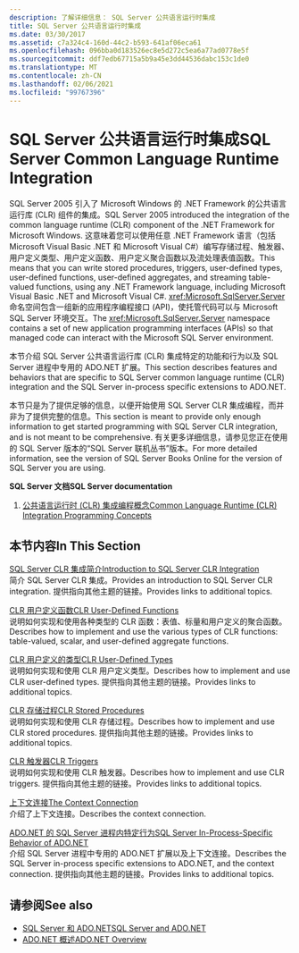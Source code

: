 ```yaml
---
description: 了解详细信息： SQL Server 公共语言运行时集成
title: SQL Server 公共语言运行时集成
ms.date: 03/30/2017
ms.assetid: c7a324c4-160d-44c2-b593-641af06eca61
ms.openlocfilehash: 096bba0d183526ec8e5d272c5ea6a77ad0778e5f
ms.sourcegitcommit: ddf7edb67715a5b9a45e3dd44536dabc153c1de0
ms.translationtype: MT
ms.contentlocale: zh-CN
ms.lasthandoff: 02/06/2021
ms.locfileid: "99767396"
---
```

# <a name="sql-server-common-language-runtime-integration"></a><span data-ttu-id="8fd9d-103">SQL Server 公共语言运行时集成</span><span class="sxs-lookup"><span data-stu-id="8fd9d-103">SQL Server Common Language Runtime Integration</span></span>

<span data-ttu-id="8fd9d-104">SQL Server 2005 引入了 Microsoft Windows 的 .NET Framework 的公共语言运行库 (CLR) 组件的集成。</span><span class="sxs-lookup"><span data-stu-id="8fd9d-104">SQL Server 2005 introduced the integration of the common language runtime (CLR) component of the .NET Framework for Microsoft Windows.</span></span> <span data-ttu-id="8fd9d-105">这意味着您可以使用任意 .NET Framework 语言（包括 Microsoft Visual Basic .NET 和 Microsoft Visual C#）编写存储过程、触发器、用户定义类型、用户定义函数、用户定义聚合函数以及流处理表值函数。</span><span class="sxs-lookup"><span data-stu-id="8fd9d-105">This means that you can write stored procedures, triggers, user-defined types, user-defined functions, user-defined aggregates, and streaming table-valued functions, using any .NET Framework language, including Microsoft Visual Basic .NET and Microsoft Visual C#.</span></span> <span data-ttu-id="8fd9d-106"><xref:Microsoft.SqlServer.Server> 命名空间包含一组新的应用程序编程接口 (API)，使托管代码可以与 Microsoft SQL Server 环境交互。</span><span class="sxs-lookup"><span data-stu-id="8fd9d-106">The <xref:Microsoft.SqlServer.Server> namespace contains a set of new application programming interfaces (APIs) so that managed code can interact with the Microsoft SQL Server environment.</span></span>  
  
 <span data-ttu-id="8fd9d-107">本节介绍 SQL Server 公共语言运行库 (CLR) 集成特定的功能和行为以及 SQL Server 进程中专用的 ADO.NET 扩展。</span><span class="sxs-lookup"><span data-stu-id="8fd9d-107">This section describes features and behaviors that are specific to SQL Server common language runtime (CLR) integration and the SQL Server in-process specific extensions to ADO.NET.</span></span>  
  
 <span data-ttu-id="8fd9d-108">本节只是为了提供足够的信息，以便开始使用 SQL Server CLR 集成编程，而并非为了提供完整的信息。</span><span class="sxs-lookup"><span data-stu-id="8fd9d-108">This section is meant to provide only enough information to get started programming with SQL Server CLR integration, and is not meant to be comprehensive.</span></span> <span data-ttu-id="8fd9d-109">有关更多详细信息，请参见您正在使用的 SQL Server 版本的“SQL Server 联机丛书”版本。</span><span class="sxs-lookup"><span data-stu-id="8fd9d-109">For more detailed information, see the version of SQL Server Books Online for the version of SQL Server you are using.</span></span>  
  
 <span data-ttu-id="8fd9d-110">**SQL Server 文档**</span><span class="sxs-lookup"><span data-stu-id="8fd9d-110">**SQL Server documentation**</span></span>  
  
1. [<span data-ttu-id="8fd9d-111">公共语言运行时 (CLR) 集成编程概念</span><span class="sxs-lookup"><span data-stu-id="8fd9d-111">Common Language Runtime (CLR) Integration Programming Concepts</span></span>](/sql/relational-databases/clr-integration/common-language-runtime-clr-integration-programming-concepts)  
  
## <a name="in-this-section"></a><span data-ttu-id="8fd9d-112">本节内容</span><span class="sxs-lookup"><span data-stu-id="8fd9d-112">In This Section</span></span>  

 [<span data-ttu-id="8fd9d-113">SQL Server CLR 集成简介</span><span class="sxs-lookup"><span data-stu-id="8fd9d-113">Introduction to SQL Server CLR Integration</span></span>](introduction-to-sql-server-clr-integration.md)  
 <span data-ttu-id="8fd9d-114">简介 SQL Server CLR 集成。</span><span class="sxs-lookup"><span data-stu-id="8fd9d-114">Provides an introduction to SQL Server CLR integration.</span></span> <span data-ttu-id="8fd9d-115">提供指向其他主题的链接。</span><span class="sxs-lookup"><span data-stu-id="8fd9d-115">Provides links to additional topics.</span></span>  
  
 [<span data-ttu-id="8fd9d-116">CLR 用户定义函数</span><span class="sxs-lookup"><span data-stu-id="8fd9d-116">CLR User-Defined Functions</span></span>](clr-user-defined-functions.md)  
 <span data-ttu-id="8fd9d-117">说明如何实现和使用各种类型的 CLR 函数：表值、标量和用户定义的聚合函数。</span><span class="sxs-lookup"><span data-stu-id="8fd9d-117">Describes how to implement and use the various types of CLR functions: table-valued, scalar, and user-defined aggregate functions.</span></span>  
  
 [<span data-ttu-id="8fd9d-118">CLR 用户定义的类型</span><span class="sxs-lookup"><span data-stu-id="8fd9d-118">CLR User-Defined Types</span></span>](clr-user-defined-types.md)  
 <span data-ttu-id="8fd9d-119">说明如何实现和使用 CLR 用户定义类型。</span><span class="sxs-lookup"><span data-stu-id="8fd9d-119">Describes how to implement and use CLR user-defined types.</span></span> <span data-ttu-id="8fd9d-120">提供指向其他主题的链接。</span><span class="sxs-lookup"><span data-stu-id="8fd9d-120">Provides links to additional topics.</span></span>  
  
 [<span data-ttu-id="8fd9d-121">CLR 存储过程</span><span class="sxs-lookup"><span data-stu-id="8fd9d-121">CLR Stored Procedures</span></span>](clr-stored-procedures.md)  
 <span data-ttu-id="8fd9d-122">说明如何实现和使用 CLR 存储过程。</span><span class="sxs-lookup"><span data-stu-id="8fd9d-122">Describes how to implement and use CLR stored procedures.</span></span> <span data-ttu-id="8fd9d-123">提供指向其他主题的链接。</span><span class="sxs-lookup"><span data-stu-id="8fd9d-123">Provides links to additional topics.</span></span>  
  
 [<span data-ttu-id="8fd9d-124">CLR 触发器</span><span class="sxs-lookup"><span data-stu-id="8fd9d-124">CLR Triggers</span></span>](clr-triggers.md)  
 <span data-ttu-id="8fd9d-125">说明如何实现和使用 CLR 触发器。</span><span class="sxs-lookup"><span data-stu-id="8fd9d-125">Describes how to implement and use CLR triggers.</span></span> <span data-ttu-id="8fd9d-126">提供指向其他主题的链接。</span><span class="sxs-lookup"><span data-stu-id="8fd9d-126">Provides links to additional topics.</span></span>  
  
 [<span data-ttu-id="8fd9d-127">上下文连接</span><span class="sxs-lookup"><span data-stu-id="8fd9d-127">The Context Connection</span></span>](the-context-connection.md)  
 <span data-ttu-id="8fd9d-128">介绍了上下文连接。</span><span class="sxs-lookup"><span data-stu-id="8fd9d-128">Describes the context connection.</span></span>  
  
 [<span data-ttu-id="8fd9d-129">ADO.NET 的 SQL Server 进程内特定行为</span><span class="sxs-lookup"><span data-stu-id="8fd9d-129">SQL Server In-Process-Specific Behavior of ADO.NET</span></span>](sql-server-in-process-specific-behavior-of-adonet.md)  
 <span data-ttu-id="8fd9d-130">介绍 SQL Server 进程中专用的 ADO.NET 扩展以及上下文连接。</span><span class="sxs-lookup"><span data-stu-id="8fd9d-130">Describes the SQL Server in-process specific extensions to ADO.NET, and the context connection.</span></span> <span data-ttu-id="8fd9d-131">提供指向其他主题的链接。</span><span class="sxs-lookup"><span data-stu-id="8fd9d-131">Provides links to additional topics.</span></span>  
  
## <a name="see-also"></a><span data-ttu-id="8fd9d-132">请参阅</span><span class="sxs-lookup"><span data-stu-id="8fd9d-132">See also</span></span>

- [<span data-ttu-id="8fd9d-133">SQL Server 和 ADO.NET</span><span class="sxs-lookup"><span data-stu-id="8fd9d-133">SQL Server and ADO.NET</span></span>](index.md)
- [<span data-ttu-id="8fd9d-134">ADO.NET 概述</span><span class="sxs-lookup"><span data-stu-id="8fd9d-134">ADO.NET Overview</span></span>](../ado-net-overview.md)
